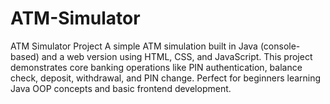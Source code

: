 # ATM-Simulator
ATM Simulator Project   A simple ATM simulation built in Java (console-based) and a web version using HTML, CSS, and JavaScript.   This project demonstrates core banking operations like PIN authentication, balance check, deposit, withdrawal, and PIN change.   Perfect for beginners learning Java OOP concepts and basic frontend development.
